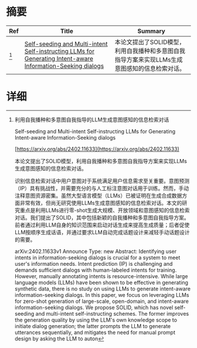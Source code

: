 # 摘要

| Ref | Title | Summary |
| --- | --- | --- |
| [^1] | [Self-seeding and Multi-intent Self-instructing LLMs for Generating Intent-aware Information-Seeking dialogs](https://arxiv.org/abs/2402.11633) | 本论文提出了SOLID模型，利用自我播种和多意图自我指导方案来实现LLMs生成意图感知的信息检索对话。 |

# 详细

[^1]: 利用自我播种和多意图自我指导的LLM生成意图感知的信息检索对话

    Self-seeding and Multi-intent Self-instructing LLMs for Generating Intent-aware Information-Seeking dialogs

    [https://arxiv.org/abs/2402.11633](https://arxiv.org/abs/2402.11633)

    本论文提出了SOLID模型，利用自我播种和多意图自我指导方案来实现LLMs生成意图感知的信息检索对话。

    

    识别信息检索对话中用户意图对于系统满足用户信息需求至关重要。意图预测（IP）具有挑战性，并需要充分的与人工标注意图对话用于训练。然而，手动注释意图资源密集。虽然大型语言模型（LLMs）已被证明在生成合成数据方面非常有效，但尚无研究使用LLMs生成意图感知的信息检索对话。本文的研究重点是利用LLMs进行零-shot生成大规模、开放领域和意图感知的信息检索对话。我们提出了SOLID，其中包括新颖的自我播种和多意图自我指导方案。前者通过利用LLM自身的知识范围来启动对话生成来提高生成质量；后者促使LLM按顺序生成话语，并通过要求LLM自动完成话题设计来减轻手动话题设计的需要。

    arXiv:2402.11633v1 Announce Type: new  Abstract: Identifying user intents in information-seeking dialogs is crucial for a system to meet user's information needs. Intent prediction (IP) is challenging and demands sufficient dialogs with human-labeled intents for training. However, manually annotating intents is resource-intensive. While large language models (LLMs) have been shown to be effective in generating synthetic data, there is no study on using LLMs to generate intent-aware information-seeking dialogs. In this paper, we focus on leveraging LLMs for zero-shot generation of large-scale, open-domain, and intent-aware information-seeking dialogs. We propose SOLID, which has novel self-seeding and multi-intent self-instructing schemes. The former improves the generation quality by using the LLM's own knowledge scope to initiate dialog generation; the latter prompts the LLM to generate utterances sequentially, and mitigates the need for manual prompt design by asking the LLM to auton
    

